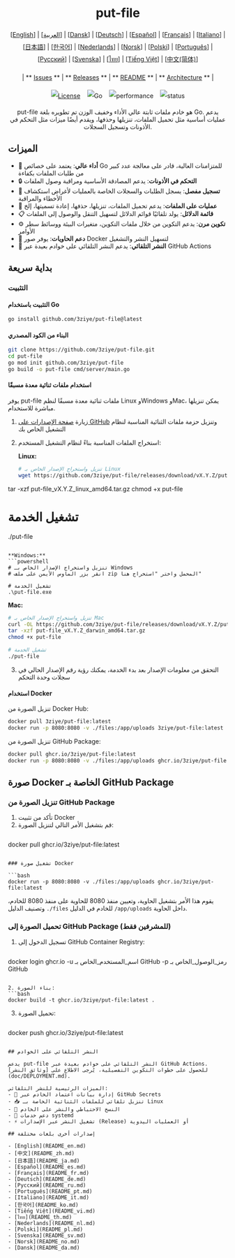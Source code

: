 <h1 align="center" style="border-bottom: none"> 
     <a href="" target="_blank"> 
         <alt="put-file" src="" width="100" height="100"> 
     </a> 
     <br>put-file 
 </h1> 
 
 <div align="center" style="line-height: 2;"> 
   [<a href="/README.md">English</a>] | [<a href="/readme/README_ar.md">العربية</a>] | [<a href="/readme/README_da.md">Dansk</a>] | [<a href="/readme/README_de.md">Deutsch</a>] | [<a href="/readme/README_es.md">Español</a>] | [<a href="/readme/README_fr.md">Français</a>] | [<a href="/readme/README_it.md">Italiano</a>] | [<a href="/readme/README_ja.md">日本語</a>] | [<a href="/readme/README_ko.md">한국어</a>] | [<a href="/readme/README_nl.md">Nederlands</a>] | [<a href="/readme/README_no.md">Norsk</a>] | [<a href="/readme/README_pl.md">Polski</a>] | [<a href="/readme/README_pt.md">Português</a>] | [<a href="/readme/README_ru.md">Русский</a>] | [<a href="/readme/README_sv.md">Svenska</a>] | [<a href="/readme/README_th.md">ไทย</a>] | [<a href="/readme/README_vi.md">Tiếng Việt</a>] | [<a href="/readme/README_zh.md">中文(简体)</a>] 
   <br> 
   
   | ** [Issues](https://github.com/3ziye/put-file/issues) ** | ** [Releases](https://github.com/3ziye/put-file/releases) ** | ** [README](https://github.com/3ziye/put-file/blob/main/README.md) ** | ** [Architecture](https://github.com/3ziye/put-file/blob/main/doc/architecture.md) ** | 
   <br> 
   
   [![License](https://img.shields.io/badge/License-MIT-green.svg)](https://opensource.org/licenses/MIT) 
   &nbsp;&nbsp; 
   ![Go](https://img.shields.io/badge/language-Go-blue.svg) 
   &nbsp;&nbsp; 
   ![performance](https://img.shields.io/badge/performance-high-yellow.svg) 
   &nbsp;&nbsp; 
   ![status](https://img.shields.io/badge/status-Stable-green.svg) 
 </div> 
 
 <p align="center">put-file هو خادم ملفات ثابتة عالي الأداء وخفيف الوزن تم تطويره بلغة Go. يدعم عمليات أساسية مثل تحميل الملفات، تنزيلها وحذفها، ويقدم أيضًا ميزات مثل التحكم في الأذونات وتسجيل السجلات.</p>

## الميزات

- 🚀 **أداء عالي**: يعتمد على خصائص Go للمتزامنات العالية، قادر على معالجة عدد كبير من طلبات الملفات بكفاءة
- 🔒 **التحكم في الأذونات**: يدعم المصادقة الأساسية ومراقبة وصول الملفات
- 📝 **تسجيل مفصل**: يسجل الطلبات والسجلات الخاصة بالعمليات لأغراض استكشاف الأخطاء والمراقبة
- 📁 **عمليات على الملفات**: يدعم تحميل الملفات، تنزيلها، حذفها، إعادة تسميتها، إلخ
- 📋 **قائمة الدلائل**: يولد تلقائيًا قوائم الدلائل لتسهيل التنقل والوصول إلى الملفات
- ⚙️ **تكوين مرن**: يدعم التكوين من خلال ملفات التكوين، متغيرات البيئة ووسائط سطر الأوامر
- 🐳 **دعم الحاويات**: يوفر صور Docker لتسهيل النشر والتشغيل
- 🚀 **النشر التلقائي**: يدعم النشر التلقائي على خوادم بعيدة عبر GitHub Actions

## بداية سريعة

### التثبيت

#### التثبيت باستخدام Go

```bash
go install github.com/3ziye/put-file@latest
```

#### البناء من الكود المصدري

```bash
git clone https://github.com/3ziye/put-file.git
cd put-file
go mod init github.com/3ziye/put-file
go build -o put-file cmd/server/main.go
```

#### استخدام ملفات ثنائية معدة مسبقًا

يوفر put-file ملفات ثنائية معدة مسبقًا لنظم Linux وWindows وMac، يمكن تنزيلها مباشرة للاستخدام.

1. زيارة [صفحة الإصدارات على GitHub](https://github.com/3ziye/put-file/releases) وتنزيل حزمة ملفات الثنائية المناسبة لنظام التشغيل الخاص بك

2. استخراج الملفات المناسبة بناءً لنظام التشغيل المستخدم:

   **Linux:**
   ```bash
   # تنزيل واستخراج الإصدار الخاص بـ Linux
   wget https://github.com/3ziye/put-file/releases/download/vX.Y.Z/put-file_vX.Y.Z_linux_amd64.tar.gz
tar -xzf put-file_vX.Y.Z_linux_amd64.tar.gz
chmod +x put-file
   
   # تشغيل الخدمة
   ./put-file
   ```
   
   **Windows:**
   ```powershell
   # تنزيل واستخراج الإصدار الخاص بـ Windows
   # انقر بزر الماوس الأيمن على ملف zip المحمل واختر "استخراج هنا"
   
   # تشغيل الخدمة
   .\put-file.exe
   ```
   
   **Mac:**
   ```bash
   # تنزيل واستخراج الإصدار الخاص بـ Mac
   curl -OL https://github.com/3ziye/put-file/releases/download/vX.Y.Z/put-file_vX.Y.Z_darwin_amd64.tar.gz
tar -xzf put-file_vX.Y.Z_darwin_amd64.tar.gz
chmod +x put-file
   
   # تشغيل الخدمة
   ./put-file
   ```

3. التحقق من معلومات الإصدار
   بعد بدء الخدمة، يمكنك رؤية رقم الإصدار الحالي في سجلات وحدة التحكم

#### استخدام Docker

تنزيل الصورة من Docker Hub:
```bash
docker pull 3ziye/put-file:latest
docker run -p 8080:8080 -v ./files:/app/uploads 3ziye/put-file:latest
```

تنزيل الصورة من GitHub Package:
```bash
docker pull ghcr.io/3ziye/put-file:latest
docker run -p 8080:8080 -v ./files:/app/uploads ghcr.io/3ziye/put-file:latest
```

## صورة Docker الخاصة بـ GitHub Package

### تنزيل الصورة من GitHub Package

1. تأكد من تثبيت Docker
2. قم بتشغيل الأمر التالي لتنزيل الصورة:
   ```bash
docker pull ghcr.io/3ziye/put-file:latest
   ```

### تشغيل صورة Docker

```bash
docker run -p 8080:8080 -v ./files:/app/uploads ghcr.io/3ziye/put-file:latest
```

يقوم هذا الأمر بتشغيل الحاوية، وتعيين منفذ 8080 للحاوية على منفذ 8080 للخادم، وتصنيف الدليل `./files` للخادم في الدليل `/app/uploads` داخل الحاوية.

### تحميل الصورة إلى GitHub Package (للمشرفين فقط)

1. تسجيل الدخول إلى GitHub Container Registry:
   ```bash
docker login ghcr.io -u اسم_المستخدم_الخاص بـ GitHub -p رمز_الوصول_الخاص بـ GitHub
   ```

2. بناء الصورة:
   ```bash
docker build -t ghcr.io/3ziye/put-file:latest .
   ```

3. تحميل الصورة:
   ```bash
docker push ghcr.io/3ziye/put-file:latest
   ```

## النشر التلقائي على الخوادم

يدعم put-file النشر التلقائي على خوادم بعيدة عبر GitHub Actions. للحصول على خطوات التكوين التفصيلية، يُرجى الاطلاع على [وثائق النشر](doc/DEPLOYMENT.md).

الميزات الرئيسية للنشر التلقائي:
- 🔑 إدارة بيانات اعتماد الخادم عبر GitHub Secrets
- 📥 تنزيل تلقائي للملفات الثنائية الخاصة بـ Linux
- 📁 النسخ الاحتياطي والنشر على الخادم
- 🚀 دعم خدمات systemd
- ⚡ تشغيل النشر عبر الإصدارات (Release) أو العمليات اليدوية

## إصدارات أخرى بلغات مختلفة

- [English](README_en.md)
- [中文](README_zh.md)
- [日本語](README_ja.md)
- [Español](README_es.md)
- [Français](README_fr.md)
- [Deutsch](README_de.md)
- [Русский](README_ru.md)
- [Português](README_pt.md)
- [Italiano](README_it.md)
- [한국어](README_ko.md)
- [Tiếng Việt](README_vi.md)
- [ไทย](README_th.md)
- [Nederlands](README_nl.md)
- [Polski](README_pl.md)
- [Svenska](README_sv.md)
- [Norsk](README_no.md)
- [Dansk](README_da.md)